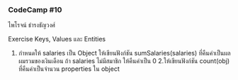 ### CodeCamp #10
ไพโรจน์ ธำรงธัญวงศ์

Exercise Keys, Values และ Entities
1. กำหนดให้ salaries เป็น Object ให้เขียนฟังก์ชัน sumSalaries(salaries) ที่คืนค่าเป็นผลผมรวมของเงินเดือน 
ถ้า salaries ไม่มีสมาชิก ให้คืนค่าเป็น 0
2.ให้เขียนฟังก์ชัน count(obj) ที่คืนค่าเป็นจำนวน properties ใน object